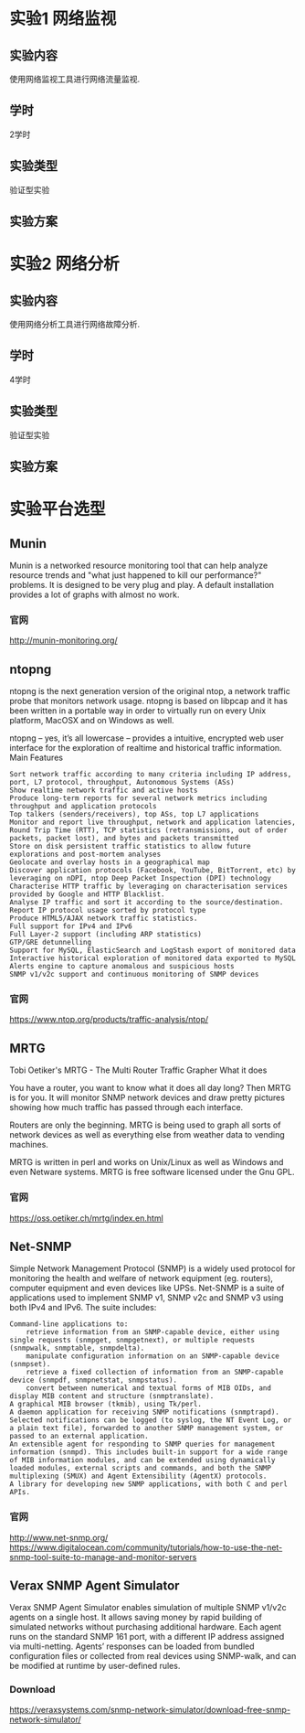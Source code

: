# 实验1 网络监视
## 实验内容
使用网络监视工具进行网络流量监视.
## 学时
2学时
## 实验类型
验证型实验
## 实验方案

# 实验2 网络分析
## 实验内容
使用网络分析工具进行网络故障分析.
## 学时
4学时
## 实验类型
验证型实验
## 实验方案

# 实验平台选型
## Munin 
Munin is a networked resource monitoring tool that can help analyze resource trends and "what just happened to kill our performance?" problems. It is designed to be very plug and play. A default installation provides a lot of graphs with almost no work.

### 官网
http://munin-monitoring.org/

## ntopng
ntopng is the next generation version of the original ntop, a network traffic probe that monitors network usage. ntopng is based on libpcap and it has been written in a portable way in order to virtually run on every Unix platform, MacOSX and on Windows as well.

ntopng – yes, it’s all lowercase – provides a intuitive, encrypted web user interface for the exploration of realtime and historical traffic information.
Main Features

    Sort network traffic according to many criteria including IP address, port, L7 protocol, throughput, Autonomous Systems (ASs)
    Show realtime network traffic and active hosts
    Produce long-term reports for several network metrics including throughput and application protocols
    Top talkers (senders/receivers), top ASs, top L7 applications
    Monitor and report live throughput, network and application latencies, Round Trip Time (RTT), TCP statistics (retransmissions, out of order packets, packet lost), and bytes and packets transmitted
    Store on disk persistent traffic statistics to allow future explorations and post-mortem analyses
    Geolocate and overlay hosts in a geographical map
    Discover application protocols (Facebook, YouTube, BitTorrent, etc) by leveraging on nDPI, ntop Deep Packet Inspection (DPI) technology
    Characterise HTTP traffic by leveraging on characterisation services provided by Google and HTTP Blacklist.
    Analyse IP traffic and sort it according to the source/destination.
    Report IP protocol usage sorted by protocol type
    Produce HTML5/AJAX network traffic statistics.
    Full support for IPv4 and IPv6
    Full Layer-2 support (including ARP statistics)
    GTP/GRE detunnelling
    Support for MySQL, ElasticSearch and LogStash export of monitored data
    Interactive historical exploration of monitored data exported to MySQL
    Alerts engine to capture anomalous and suspicious hosts
    SNMP v1/v2c support and continuous monitoring of SNMP devices
### 官网
https://www.ntop.org/products/traffic-analysis/ntop/
## MRTG
Tobi Oetiker's MRTG - The Multi Router Traffic Grapher
What it does

You have a router, you want to know what it does all day long? Then MRTG is for you. It will monitor SNMP network devices and draw pretty pictures showing how much traffic has passed through each interface.

Routers are only the beginning. MRTG is being used to graph all sorts of network devices as well as everything else from weather data to vending machines.

MRTG is written in perl and works on Unix/Linux as well as Windows and even Netware systems. MRTG is free software licensed under the Gnu GPL.
### 官网
https://oss.oetiker.ch/mrtg/index.en.html

## Net-SNMP
Simple Network Management Protocol (SNMP) is a widely used protocol for monitoring the health and welfare of network equipment (eg. routers), computer equipment and even devices like UPSs. Net-SNMP is a suite of applications used to implement SNMP v1, SNMP v2c and SNMP v3 using both IPv4 and IPv6. The suite includes:

    Command-line applications to:
        retrieve information from an SNMP-capable device, either using single requests (snmpget, snmpgetnext), or multiple requests (snmpwalk, snmptable, snmpdelta).
        manipulate configuration information on an SNMP-capable device (snmpset).
        retrieve a fixed collection of information from an SNMP-capable device (snmpdf, snmpnetstat, snmpstatus).
        convert between numerical and textual forms of MIB OIDs, and display MIB content and structure (snmptranslate).
    A graphical MIB browser (tkmib), using Tk/perl.
    A daemon application for receiving SNMP notifications (snmptrapd). Selected notifications can be logged (to syslog, the NT Event Log, or a plain text file), forwarded to another SNMP management system, or passed to an external application.
    An extensible agent for responding to SNMP queries for management information (snmpd). This includes built-in support for a wide range of MIB information modules, and can be extended using dynamically loaded modules, external scripts and commands, and both the SNMP multiplexing (SMUX) and Agent Extensibility (AgentX) protocols.
    A library for developing new SNMP applications, with both C and perl APIs.
### 官网
http://www.net-snmp.org/  
https://www.digitalocean.com/community/tutorials/how-to-use-the-net-snmp-tool-suite-to-manage-and-monitor-servers

## Verax SNMP Agent Simulator
Verax SNMP Agent Simulator enables simulation of multiple SNMP v1/v2c agents on a single host. It allows saving money by rapid building of simulated networks without purchasing additional hardware. Each agent runs on the standard SNMP 161 port, with a different IP address assigned via multi-netting. Agents’ responses can be loaded from bundled configuration files or collected from real devices using SNMP-walk, and can be modified at runtime by user-defined rules.
### Download
https://veraxsystems.com/snmp-network-simulator/download-free-snmp-network-simulator/
